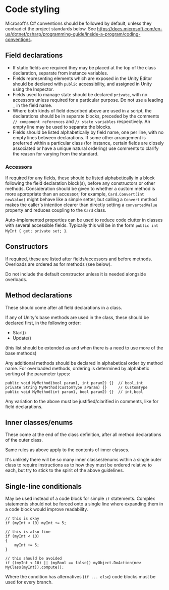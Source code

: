 # Code styling

Microsoft's C# conventions should be followed by default, unless they contradict the project standards below. See https://docs.microsoft.com/en-us/dotnet/csharp/programming-guide/inside-a-program/coding-conventions.

## Field declarations

- If static fields are required they may be placed at the top of the class declaration, separate from instance variables.
- Fields representing elements which are exposed in the Unity Editor should be declared with `public` accessibility, and assigned in Unity using the Inspector.
- Fields used to manage state should be declared `private`, with no accessors unless required for a particular purpose. Do not use a leading `_` in the field name.
- Where both kinds of field described above are used in a script, the declarations should be in separate blocks, preceded by the comments `// component references` and `// state variables` respectively. An empty line may be used to separate the blocks.
- Fields should be listed alphabetically by field name, one per line, with no empty lines between declarations. If some other arrangement is preferred within a particular class (for instance, certain fields are closely associated or have a unique natural ordering) use comments to clarify the reason for varying from the standard.

### Accessors

If required for any fields, these should be listed alphabetically in a block following the field declaration block(s), before any constructors or other methods. Consideration should be given to whether a custom method is more appropriate than an accessor; for example, `Card.Convert(int newValue)` might behave like a simple setter, but calling a `Convert` method makes the caller's intention clearer than directly setting a `convertedValue` property and reduces coupling to the `Card` class.

Auto-implemented properties can be used to reduce code clutter in classes with several accessible fields. Typically this will be in the form `public int MyInt { get; private set; }`.

## Constructors

If required, these are listed after fields/accessors and before methods. Overloads are ordered as for methods (see below).

Do not include the default constructor unless it is needed alongside overloads.

## Method declarations

These should come after all field declarations in a class.

If any of Unity's base methods are used in the class, these should be declared first, in the following order:

- Start()
- Update()

(this list should be extended as and when there is a need to use more of the base methods)

Any additional methods should be declared in alphabetical order by method name. For overloaded methods, ordering is determined by alphabetic sorting of the parameter types:

```
public void MyMethod(bool param1, int param2) {}  // bool,int
private String MyMethod(CustomType aParam) {}     // CustomType
public void MyMethod(int param1, bool param2) {}  // int,bool
```

Any variation to the above must be justified/clarified in comments, like for field declarations.

## Inner classes/enums

These come at the end of the class definition, after all method declarations of the outer class.

Same rules as above apply to the contents of inner classes.

It's unlikely there will be so many inner classes/enums within a single outer class to require instructions as to how they must be ordered relative to each, but try to stick to the spirit of the above guidelines.

## Single-line conditionals

May be used instead of a code block for simple `if` statements. Complex statements should not be forced onto a single line where expanding them in a code block would improve readability.

```
// this is okay
if (myInt < 10) myInt += 5;

// this is also fine
if (myInt < 10)
{
    myInt += 5;
}

// this should be avoided
if ((myInt < 10) || (myBool == false)) myObject.DoAction(new MyClass(myInt)).compute();
```

Where the condition has alternatives (`if ... else`) code blocks must be used for every branch.

